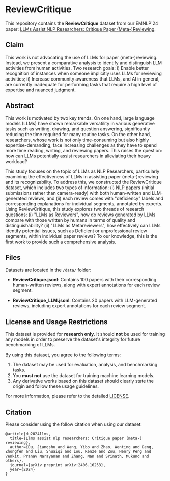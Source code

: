 # ReviewCritique

This repository contains the **ReviewCritique** dataset from our EMNLP'24 paper: [LLMs Assist NLP Researchers: Critique Paper (Meta-)Reviewing](https://arxiv.org/abs/2406.16253).

## Claim

This work is not advocating the use of LLMs for paper (meta-)reviewing. Instead, we present a comparative analysis to identify and distinguish LLM activities from human activities. Two research goals: i) Enable better recognition of instances when someone implicitly uses LLMs for reviewing activities; ii) Increase community awareness that LLMs, and AI in general, are currently inadequate for performing tasks that require a high level of expertise and nuanced judgment.

## Abstract

This work is motivated by two key trends. On one hand, large language models (LLMs) have shown remarkable versatility in various generative tasks such as writing, drawing, and question answering, significantly reducing the time required for many routine tasks. On the other hand, researchers, whose work is not only time-consuming but also highly expertise-demanding, face increasing challenges as they have to spend more time reading, writing, and reviewing papers. This raises the question: how can LLMs potentially assist researchers in alleviating their heavy workload?

This study focuses on the topic of LLMs as NLP Researchers, particularly examining the effectiveness of LLMs in assisting paper (meta-)reviewing and its recognizability. To address this, we constructed the ReviewCritique dataset, which includes two types of information: (i) NLP papers (initial submissions rather than camera-ready) with both human-written and LLM-generated reviews, and (ii) each review comes with "deficiency" labels and corresponding explanations for individual segments, annotated by experts. Using ReviewCritique, this study explores two threads of research questions: (i) "LLMs as Reviewers", how do reviews generated by LLMs compare with those written by humans in terms of quality and distinguishability? (ii) "LLMs as Metareviewers", how effectively can LLMs identify potential issues, such as Deficient or unprofessional review segments, within individual paper reviews? To our knowledge, this is the first work to provide such a comprehensive analysis.

## Files

Datasets are located in the `/data/` folder:

- **ReviewCritique.jsonl**: Contains 100 papers with their corresponding human-written reviews, along with expert annotations for each review segment.

- **ReviewCritique_LLM.jsonl**: Contains 20 papers with LLM-generated reviews, including expert annotations for each review segment.

## License and Usage Restrictions

This dataset is provided for **research only**. It should **not** be used for training any models in order to preserve the dataset's integrity for future benchmarking of LLMs.

By using this dataset, you agree to the following terms:

1. The dataset may be used for evaluation, analysis, and benchmarking tasks.
2. You **must not** use the dataset for training machine learning models.
3. Any derivative works based on this dataset should clearly state the origin and follow these usage guidelines.

For more information, please refer to the detailed [LICENSE](./LICENSE).

## Citation
Please consider using the follow citation when using our dataset:
```
@article{du2024llms,
  title={Llms assist nlp researchers: Critique paper (meta-) reviewing},
  author={Du, Jiangshu and Wang, Yibo and Zhao, Wenting and Deng, Zhongfen and Liu, Shuaiqi and Lou, Renze and Zou, Henry Peng and Venkit, Pranav Narayanan and Zhang, Nan and Srinath, Mukund and others},
  journal={arXiv preprint arXiv:2406.16253},
  year={2024}
}
```